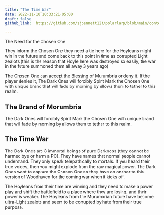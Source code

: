 ```yaml
---
title: "The Time War"
date: 2022-11-10T10:33:21-05:00
draft: false
github_link:  https://github.com/sjbennett123/polarlarp/blob/main/content/background/bloody_fist.md

---
```


The Need for the Chosen One

They inform the Chosen One they need a tie here for the Hoyleans might win in the future and come back to this point in time as corrupted Light zealots (this is the reason that Hoyle here was destroyed so easily, the war in the future summoned them all away 3 years ago)

The Chosen One can accept the Blessing of Murumbria or deny it. If the player denies it, The Dark Ones will forcibly Spirit Mark the Chosen One with unique brand that will fade by morning by allows them to tether to this realm. 

## The Brand of Morumbria

The Dark Ones will forcibly Spirit Mark the Chosen One with unique brand that will fade by morning by allows them to tether to this realm. 

## The Time War

The Dark Ones are 3 immortal beings of pure Darkness (they cannot be harmed bye or harm a PC). They have names that normal people cannot understand. They only speak telepathically to mortals. If you heard their true voices, then you might explode from the raw magical power. 
The Dark Ones want to capture the Chosen One so they have an anchor to this version of Woodhaven for the coming war when it kicks off. 

The Hoyleans from their time are winning and they need to make a power play and shift the battlefield to a place where they are losing, and their power is weaker. The Hoyleans from the Murumbrian future have become ultra-Light zealots and seem to be corrupted by hate from their true purpose.
